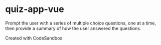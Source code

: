 # quiz-app-vue
Prompt the user with a series of multiple choice questions, one at a time, then provide a summary of how the user answered the questions.

Created with CodeSandbox
